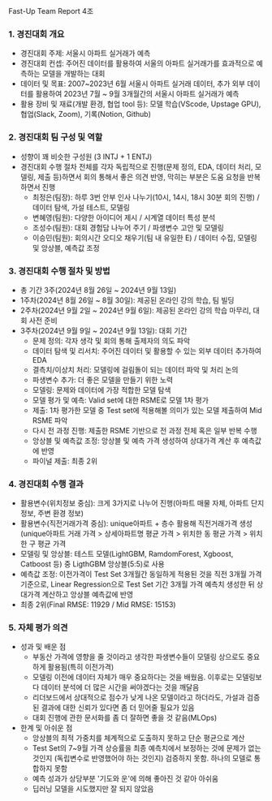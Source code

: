 Fast-Up Team Report 4조


### **1. 경진대회 개요**

- 경진대회 주제: 서울시 아파트 실거래가 예측
- 경진대회 컨셉: 주어진 데이터를 활용하여 서울의 아파트 실거래가를 효과적으로 예측하는 모델을 개발하는 대회
- 데이터 및 목표: 2007~2023년 6월 서울시 아파트 실거래 데이터, 추가 외부 데이터를 활용하여 2023년 7월 ~ 9월 3개월간의 서울시 아파트 실거래가 예측
- 활용 장비 및 재료(개발 환경, 협업 tool 등): 모델 학습(VScode, Upstage GPU), 협업(Slack, Zoom), 기록(Notion, Github)


### **2. 경진대회 팀 구성 및 역할**

- 성향이 꽤 비슷한 구성원 (3 INTJ + 1 ENTJ)
- 경진대회 수행 절차 전체를 각자 독립적으로 진행(문제 정의, EDA, 데이터 처리, 모델링, 제출 등)하면서 회의 통해서 좋은 의견 반영, 막히는 부분은 도움 요청을 반복하면서 진행
    - 최정은(팀장): 하루 3번 안부 인사 나누기(10시, 14시, 18시 30분 회의 진행) / 데이터 탐색, 가설 테스트, 모델링
    - 변혜영(팀원): 다양한 아이디어 제시 / 시계열 데이터 특성 분석
    - 조성수(팀원): 대회 경험담 나누어 주기 / 파생변수 고안 및 모델링
    - 이승민(팀원): 회의시간 오디오 채우기(팀 내 유일한 E) / 데이터 수집, 모델링 및 앙상블, 예측값 조정


### **3. 경진대회 수행 절차 및 방법**

- 총 기간 3주(2024년 8월 26일 ~ 2024년 9월 13일)
- 1주차(2024년 8월 26일 ~ 8월 30일): 제공된 온라인 강의 학습, 팀 빌딩
- 2주차(2024년 9월 2일 ~ 2024년 9월 6일): 제공된 온라인 강의 학습 마무리, 대회 사전 준비
- 3주차(2024년 9월 9일 ~ 2024년 9월 13일): 대회 기간
    - 문제 정의: 각자 생각 및 회의 통해 출제자의 의도 파악
    - 데이터 탐색 및 리서치: 주어진 데이터 및 활용할 수 있는 외부 데이터 추가하여 EDA
    - 결측치/이상치 처리: 모델링에 걸림돌이 되는 데이터 파악 및 처리 논의
    - 파생변수 추가: 더 좋은 모델을 만들기 위한 노력
    - 모델링: 문제와 데이터에 가장 적합한 모델 탐색
    - 모델 평가 및 예측: Valid set에 대한 RSME로 모델 1차 평가
    - 제출: 1차 평가한 모델 중 Test set에 적용해볼 의미가 있는 모델 제출하여 Mid RSME 파악
    - 다시 전 과정 진행: 제출한 RSME 기반으로 전 과정 전체 혹은 일부 반복 수행
    - 앙상블 및 예측값 조정: 앙상블 및 예측 가격 생성하여 상대가격 계산 후 예측값에 반영
    - 파이널 제출: 최종 2위


### **4. 경진대회 수행 결과**

- 활용변수(위치정보 중심): 크게 3가지로 나누어 진행(아파트 매물 자체, 아파트 단지 정보, 주변 환경 정보)
- 활용변수(직전거래가격 중심): unique아파트 + 층수 활용해 직전거래가격 생성(unique아파트 거래 가격 > 상세아파트명 평균 가격 > 위치한 동 평균 가격 > 위치한 구 평균 가격
- 모델링 및 앙상블: 테스트 모델(LightGBM, RamdomForest, Xgboost, Catboost 등) 중 LigthGBM 앙상블(5:5)로 사용
- 예측값 조정: 이전가격이 Test Set 3개월간 동일하게 적용된 것을 직전 3개월 가격 기준으로, Linear Regression으로 Test Set 기간 3개월 가격 예측치 생성한 뒤 상대가격 계산하고 앙상블 예측값에 반영
- 최종 2위(Final RMSE: 11929 / Mid RMSE: 15153)


### **5. 자체 평가 의견**

- 성과 및 배운 점
    - 부동산 가격에 영향을 줄 것이라고 생각한 파생변수들이 모델링 상으로도 중요하게 활용됨(특히 이전가격)
    - 모델링 이전에 데이터 자체가 매우 중요하다는 것을 배웠음. 이후로는 모델링보다 데이터 분석에 더 많은 시간을 써야겠다는 것을 깨달음
    - 리더보드에서 상대적으로 점수가 낮게 나온 모델이라고 하더라도, 가설과 검증된 결과에 대한 신뢰가 있다면 좀 더 믿어줄 필요가 있음
    - 대회 진행에 관한 문서화를 좀 더 잘하면 좋을 것 같음(MLOps)
- 한계 및 아쉬운 점
    - 앙상블의 최적 가중치를 체계적으로 도출하지 못하고 단순 평균으로 계산
    - Test Set의 7~9월 가격 상승률을 최종 예측치에서 보정하는 것에 문제가 없는 것인지 (독립변수로 반영했어야 하는 것인지) 검증하지 못함. 하나의 모델로 통합하지 못함
    - 예측 성과가 상당부분 '기도와 운'에 의해 좋아진 것 같아 아쉬움
    - 딥러닝 모델을 시도했지만 잘 되지 않았음
